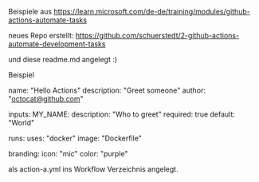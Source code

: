 Beispiele aus https://learn.microsoft.com/de-de/training/modules/github-actions-automate-tasks

neues Repo erstellt: https://github.com/schuerstedt/2-github-actions-automate-development-tasks

und diese readme.md angelegt :)

Beispiel

name: "Hello Actions"
description: "Greet someone"
author: "octocat@github.com"

inputs:
    MY_NAME:
    description: "Who to greet"
    required: true
    default: "World"

runs:
    uses: "docker"
    image: "Dockerfile"

branding:
    icon: "mic"
    color: "purple"
    
als action-a.yml ins Workflow Verzeichnis angelegt. 

